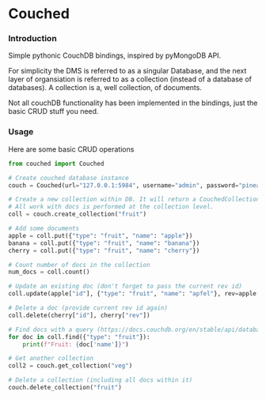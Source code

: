 # Couched
### Introduction
Simple pythonic CouchDB bindings, inspired by pyMongoDB API. 

For simplicity the DMS is referred to as a singular Database, and the next layer of organsiation is referred to as a
collection (instead of a database of databases). A collection is a, well collection, of documents.

Not all couchDB functionality has been implemented in the bindings, just the basic CRUD stuff you need.


### Usage
Here are some basic CRUD operations
```python
from couched import Couched

# Create couched database instance
couch = Couched(url="127.0.0.1:5984", username="admin", password="pineapple")

# Create a new collection within DB. It will return a CouchedCollection object. 
# All work with docs is performed at the collection level.
coll = couch.create_collection("fruit")

# Add some documents
apple = coll.put({"type": "fruit", "name": "apple"})
banana = coll.put({"type": "fruit", "name": "banana"})
cherry = coll.put({"type": "fruit", "name": "cherry"})

# Count number of docs in the collection
num_docs = coll.count()

# Update an existing doc (don't forget to pass the current rev id)
coll.update(apple["id"], {"type": "fruit", "name": "apfel"}, rev=apple["rev"])

# Delete a doc (provide current rev id again)
coll.delete(cherry["id"], cherry["rev"])

# Find docs with a query (https://docs.couchdb.org/en/stable/api/database/find.html#find-selectors)
for doc in coll.find({"type": "fruit"}):
    print(f"Fruit: {doc['name']}")

# Get another collection
coll2 = couch.get_collection("veg")

# Delete a collection (including all docs within it)
couch.delete_collection("fruit")
```
